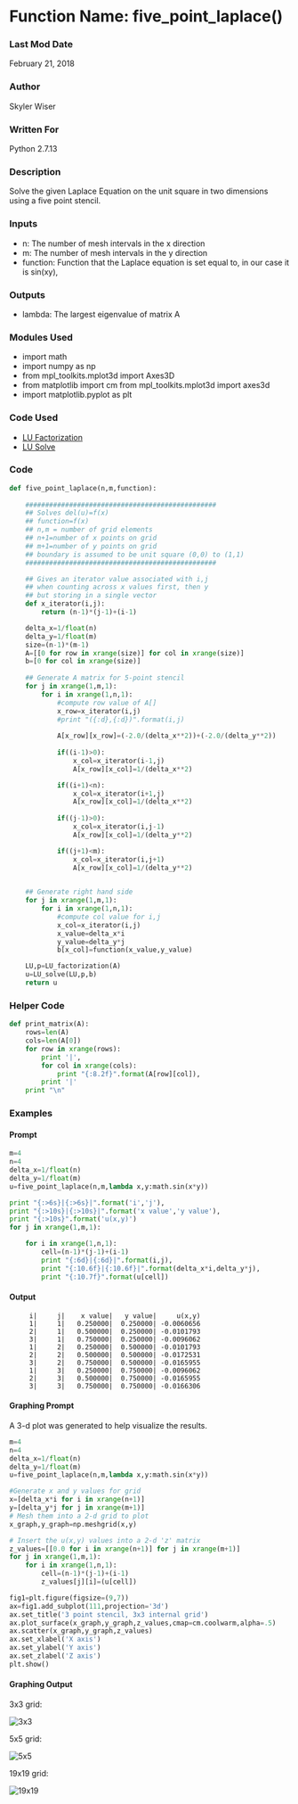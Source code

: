 # Function Name: five_point_laplace()

### Last Mod Date
February 21, 2018
### Author
Skyler Wiser
### Written For
Python 2.7.13
### Description
Solve the given Laplace Equation on the unit square in two dimensions using a five point stencil.
### Inputs

* n: The number of mesh intervals in the x direction
* m: The number of mesh intervals in the y direction
* function: Function that the Laplace equation is set equal to, in our case it is sin(xy),


### Outputs

* lambda: The largest eigenvalue of matrix A

### Modules Used

* import math
* import numpy as np
* from mpl_toolkits.mplot3d import Axes3D
* from matplotlib import cm
from mpl_toolkits.mplot3d import axes3d
* import matplotlib.pyplot as plt

### Code Used

* [LU Factorization](https://swiser.github.io/MATH5620/HW2/LU_factorization)
* [LU Solve](https://swiser.github.io/MATH5620/HW2/LU_solve)

### Code

```python
def five_point_laplace(n,m,function):
    
    ################################################
    ## Solves del(u)=f(x)
    ## function=f(x)
    ## n,m = number of grid elements
    ## n+1=number of x points on grid
    ## m+1=number of y points on grid
    ## boundary is assumed to be unit square (0,0) to (1,1)
    ################################################

    ## Gives an iterator value associated with i,j
    ## when counting across x values first, then y
    ## but storing in a single vector
    def x_iterator(i,j):
        return (n-1)*(j-1)+(i-1)

    delta_x=1/float(n)
    delta_y=1/float(m)
    size=(n-1)*(m-1)
    A=[[0 for row in xrange(size)] for col in xrange(size)]
    b=[0 for col in xrange(size)]
    
    ## Generate A matrix for 5-point stencil
    for j in xrange(1,m,1):
        for i in xrange(1,n,1):
            #compute row value of A[]
            x_row=x_iterator(i,j)
            #print "({:d},{:d})".format(i,j)
            
            A[x_row][x_row]=(-2.0/(delta_x**2))+(-2.0/(delta_y**2))
            
            if((i-1)>0):
                x_col=x_iterator(i-1,j)
                A[x_row][x_col]=1/(delta_x**2)

            if((i+1)<n):
                x_col=x_iterator(i+1,j)
                A[x_row][x_col]=1/(delta_x**2)
                
            if((j-1)>0):
                x_col=x_iterator(i,j-1)
                A[x_row][x_col]=1/(delta_y**2)

            if((j+1)<m):
                x_col=x_iterator(i,j+1)
                A[x_row][x_col]=1/(delta_y**2)

    
    ## Generate right hand side
    for j in xrange(1,m,1):
        for i in xrange(1,n,1):
            #compute col value for i,j
            x_col=x_iterator(i,j)
            x_value=delta_x*i
            y_value=delta_y*j
            b[x_col]=function(x_value,y_value)

    LU,p=LU_factorization(A)
    u=LU_solve(LU,p,b)
    return u
```
### Helper Code

```python
def print_matrix(A):
    rows=len(A)
    cols=len(A[0])
    for row in xrange(rows):
        print '|',
        for col in xrange(cols):
            print "{:8.2f}".format(A[row][col]),
        print '|'
    print "\n"
```

### Examples
#### Prompt

```python
m=4
n=4
delta_x=1/float(n)
delta_y=1/float(m)
u=five_point_laplace(n,m,lambda x,y:math.sin(x*y))

print "{:>6s}|{:>6s}|".format('i','j'),
print "{:>10s}|{:>10s}|".format('x value','y value'),
print "{:>10s}".format('u(x,y)')
for j in xrange(1,m,1):

    for i in xrange(1,n,1):
        cell=(n-1)*(j-1)+(i-1)
        print "{:6d}|{:6d}|".format(i,j),
        print "{:10.6f}|{:10.6f}|".format(delta_x*i,delta_y*j),
        print "{:10.7f}".format(u[cell])
```

#### Output

```
     i|     j|    x value|   y value|     u(x,y)
     1|     1|   0.250000|  0.250000| -0.0060656
     2|     1|   0.500000|  0.250000| -0.0101793
     3|     1|   0.750000|  0.250000| -0.0096062
     1|     2|   0.250000|  0.500000| -0.0101793
     2|     2|   0.500000|  0.500000| -0.0172531
     3|     2|   0.750000|  0.500000| -0.0165955
     1|     3|   0.250000|  0.750000| -0.0096062
     2|     3|   0.500000|  0.750000| -0.0165955
     3|     3|   0.750000|  0.750000| -0.0166306
```
#### Graphing Prompt

A 3-d plot was generated to help visualize the results.

```python
m=4
n=4
delta_x=1/float(n)
delta_y=1/float(m)
u=five_point_laplace(n,m,lambda x,y:math.sin(x*y))

#Generate x and y values for grid
x=[delta_x*i for i in xrange(n+1)]
y=[delta_y*j for j in xrange(m+1)]
# Mesh them into a 2-d grid to plot
x_graph,y_graph=np.meshgrid(x,y)

# Insert the u(x,y) values into a 2-d 'z' matrix
z_values=[[0.0 for i in xrange(n+1)] for j in xrange(m+1)]
for j in xrange(1,m,1):
    for i in xrange(1,n,1):
        cell=(n-1)*(j-1)+(i-1)
        z_values[j][i]=(u[cell])

fig1=plt.figure(figsize=(9,7))
ax=fig1.add_subplot(111,projection='3d')
ax.set_title('3 point stencil, 3x3 internal grid')
ax.plot_surface(x_graph,y_graph,z_values,cmap=cm.coolwarm,alpha=.5)
ax.scatter(x_graph,y_graph,z_values)
ax.set_xlabel('X axis')
ax.set_ylabel('Y axis')
ax.set_zlabel('Z axis')
plt.show()
```

#### Graphing Output
3x3 grid:

![3x3](https://swiser.github.io/MATH5620/HW3/3x3_grid.png)

5x5 grid:

![5x5](https://swiser.github.io/MATH5620/HW3/5x5_grid.png)

19x19 grid:

![19x19](https://swiser.github.io/MATH5620/HW3/19x19_grid.png)

